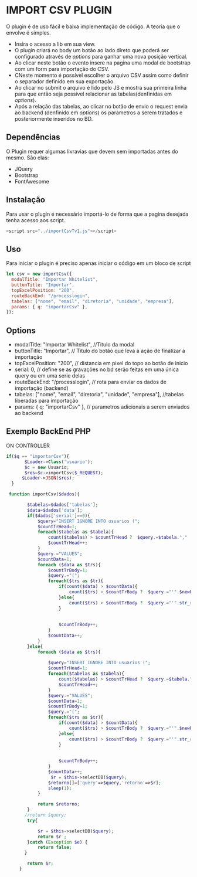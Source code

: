 # IMPORT CSV PLUGIN

O plugin é de uso fácil e baixa implementação de código.
A teoria que o envolve é simples.

- Insira o acesso a lib em sua view.
- O plugin criará no body um botão ao lado direto que poderá ser configurado através de _options_ para ganhar uma nova posição vertical.
- Ao clicar neste botão o evento insere na pagina uma modal de bootstrap com um form para importação do CSV.
- CNeste momento é possível escolher o arquivo CSV assim como definir o separador definido em sua exportação.
- Ao clicar no submit o arquivo é lido pelo JS e mostra sua primeira linha para que então seja possível relacionar as tabelas(denfinidas em _options_).
- Após a relação das tabelas, ao clicar no botão de envio o request envia ao backend (denfinido em _options_) os parametros a serem tratados e posteriormente inseridos no BD.

## Dependências

O Plugin requer algumas livravias que devem sem importadas antes do mesmo. São elas:

- JQuery
- Bootstrap
- FontAwesome

## Instalação

Para usar o plugin é necessário importá-lo de forma que a pagina desejada tenha acesso aos script.

```javascript
<script src="../importCsvTv1.js"></script>
```

## Uso

Para iniciar o plugin é preciso apenas iniciar o código em um bloco de script

```js
let csv = new importCsv({
  modalTitle: "Importar Whitelist",
  buttonTitle: "Importar",
  topExcelPosition: "200",
  routeBackEnd: "/processlogin",
  tabelas: ["nome", "email", "diretoria", "unidade", "empresa"],
  params: { q: "importarCsv" },
});
```

## Options

- modalTitle: "Importar Whitelist", //Titulo da modal
- buttonTitle: "Importar", // Titulo do botão que leva a ação de finalizar a importação
- topExcelPosition: "200", // distancia em pixel do topo ao botão de inicio
- serial: 0, // define se as gravações no bd serão feitas em uma única query ou em uma serie delas
- routeBackEnd: "/processlogin", // rota para enviar os dados de importação (backend)
- tabelas: ["nome", "email", "diretoria", "unidade", "empresa"], //tabelas liberadas para importação
- params: { q: "importarCsv" }, // parametros adicionais a serem enviados ao backend

## Exemplo BackEnd PHP

ON CONTROLLER

```php
if($q == "importarCsv"){
       $Loader->Class('usuario');
       $c = new Usuario;
       $res=$c->importCsv($_REQUEST);
      $Loader->JSON($res);
  }
```

```php
 function importCsv($dados){

        $tabelas=$dados['tabelas'];
        $data=$dados['data'];
        if($dados['serial']==0){
            $query="INSERT IGNORE INTO usuarios (";
            $countTrHead=1;
            foreach($tabelas as $tabela){
                count($tabelas) > $countTrHead ?  $query.=$tabela."," :  $query.=$tabela.")";
                $countTrHead++;
            }
            $query.="VALUES";
            $countData=1;
            foreach ($data as $trs){
                $countTrBody=1;
                $query.="(";
                foreach($trs as $tr){
                    if(count($data) > $countData){
                        count($trs) > $countTrBody ?  $query.="'".$newPhrase = str_replace("'", " ", $tr)."'"."," :  $query.="'".str_replace("'", " '", $tr)."'"."),";
                    }else{
                        count($trs) > $countTrBody ?  $query.="'".str_replace("'", " '", $tr)."'"."," :  $query.="'".str_replace("'", " '", $tr)."'".");";
                    }
                    
                    
                    $countTrBody++;
                }
                $countData++;
            }
        }else{
            foreach ($data as $trs){
               
                $query="INSERT IGNORE INTO usuarios (";
                $countTrHead=1;
                foreach($tabelas as $tabela){
                    count($tabelas) > $countTrHead ?  $query.=$tabela."," :  $query.=$tabela.")";
                    $countTrHead++;
                }
                $query.="VALUES";
                $countData=1;
                $countTrBody=1;
                $query.="(";
                foreach($trs as $tr){
                    if(count($data) > $countData){
                        count($trs) > $countTrBody ?  $query.="'".$newPhrase = str_replace("'", " ", $tr)."'"."," :  $query.="'".str_replace("'", " '", $tr)."'".");";
                    }else{
                        count($trs) > $countTrBody ?  $query.="'".str_replace("'", " '", $tr)."'"."," :  $query.="'".str_replace("'", " '", $tr)."'".");";
                    }
                    
                    
                    $countTrBody++;
                }
                $countData++;
                 $r = $this->selectDB($query);
                $retorno[]=['query'=>$query,'retorno'=>$r];
                sleep(1);
            } 

            return $retorno;
        }
       //return $query;
        try{

            $r = $this->selectDB($query);
            return $r ;
        }catch (Exception $e) {
            return false;
       }

        return $r;
     }


```
